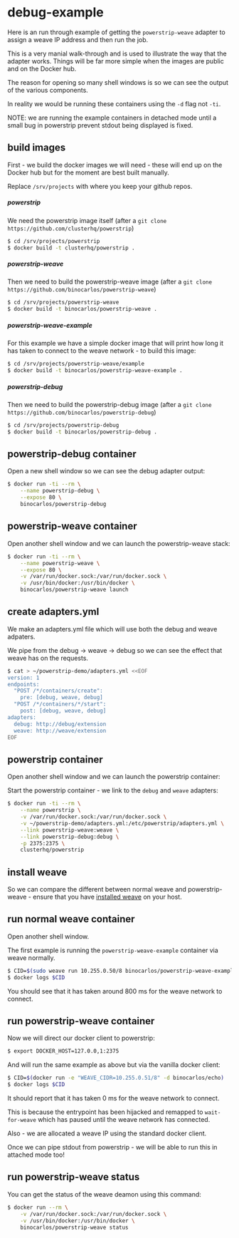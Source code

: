 debug-example
=============

Here is an run through example of getting the `powerstrip-weave` adapter to assign a weave IP address and then run the job.

This is a very manial walk-through and is used to illustrate the way that the adapter works.  Things will be far more simple when the images are public and on the Docker hub.

The reason for opening so many shell windows is so we can see the output of the various components.

In reality we would be running these containers using the `-d` flag not `-ti`.

NOTE: we are running the example containers in detached mode until a small bug in powerstrip prevent stdout being displayed is fixed.

## build images

First - we build the docker images we will need - these will end up on the Docker hub but for the moment are best built manually.

Replace `/srv/projects` with where you keep your github repos.

##### powerstrip

We need the powerstrip image itself (after a `git clone https://github.com/clusterhq/powerstrip`)

```bash
$ cd /srv/projects/powerstrip
$ docker build -t clusterhq/powerstrip .
```

##### powerstrip-weave

Then we need to build the powerstrip-weave image (after a `git clone https://github.com/binocarlos/powerstrip-weave`)

```bash
$ cd /srv/projects/powerstrip-weave
$ docker build -t binocarlos/powerstrip-weave .
```

##### powerstrip-weave-example

For this example we have a simple docker image that will print how long it has taken to connect to the weave network - to build this image:


```bash
$ cd /srv/projects/powerstrip-weave/example
$ docker build -t binocarlos/powerstrip-weave-example .
```

##### powerstrip-debug

Then we need to build the powerstrip-debug image (after a `git clone https://github.com/binocarlos/powerstrip-debug`)

```bash
$ cd /srv/projects/powerstrip-debug
$ docker build -t binocarlos/powerstrip-debug .
```

## powerstrip-debug container

Open a new shell window so we can see the debug adapter output:

```bash
$ docker run -ti --rm \
    --name powerstrip-debug \
    --expose 80 \
    binocarlos/powerstrip-debug
```

## powerstrip-weave container

Open another shell window and we can launch the powerstrip-weave stack:

```bash
$ docker run -ti --rm \
    --name powerstrip-weave \
    --expose 80 \
    -v /var/run/docker.sock:/var/run/docker.sock \
    -v /usr/bin/docker:/usr/bin/docker \
    binocarlos/powerstrip-weave launch
```

## create adapters.yml

We make an adapters.yml file which will use both the debug and weave adpaters.

We pipe from the debug -> weave -> debug so we can see the effect that weave has on the requests.

```bash
$ cat > ~/powerstrip-demo/adapters.yml <<EOF
version: 1
endpoints:
  "POST /*/containers/create":
    pre: [debug, weave, debug]
  "POST /*/containers/*/start":
    post: [debug, weave, debug]
adapters:
  debug: http://debug/extension
  weave: http://weave/extension
EOF
```

## powerstrip container

Open another shell window and we can launch the powerstrip container:
 
Start the powerstrip container - we link to the `debug` and `weave` adapters:

```bash
$ docker run -ti --rm \
    --name powerstrip \
    -v /var/run/docker.sock:/var/run/docker.sock \
    -v ~/powerstrip-demo/adapters.yml:/etc/powerstrip/adapters.yml \
    --link powerstrip-weave:weave \
    --link powerstrip-debug:debug \
    -p 2375:2375 \
    clusterhq/powerstrip
```

## install weave

So we can compare the different between normal weave and powerstrip-weave - ensure that you have [installed weave](https://github.com/zettio/weave#installation) on your host.

## run normal weave container

Open another shell window.

The first example is running the `powerstrip-weave-example` container via weave normally.

```bash
$ CID=$(sudo weave run 10.255.0.50/8 binocarlos/powerstrip-weave-example)
$ docker logs $CID
```

You should see that it has taken around 800 ms for the weave network to connect.

## run powerstrip-weave container

Now we will direct our docker client to powerstrip:

```bash
$ export DOCKER_HOST=127.0.0,1:2375
```

And will run the same example as above but via the vanilla docker client:

```bash
$ CID=$(docker run -e "WEAVE_CIDR=10.255.0.51/8" -d binocarlos/echo)
$ docker logs $CID
```

It should report that it has taken 0 ms for the weave network to connect.

This is because the entrypoint has been hijacked and remapped to `wait-for-weave` which has paused until the weave network has connected.

Also - we are allocated a weave IP using the standard docker client.

Once we can pipe stdout from powerstrip - we will be able to run this in attached mode too!

## run powerstrip-weave status

You can get the status of the weave deamon using this command:

```bash
$ docker run --rm \
    -v /var/run/docker.sock:/var/run/docker.sock \
    -v /usr/bin/docker:/usr/bin/docker \
    binocarlos/powerstrip-weave status
```

